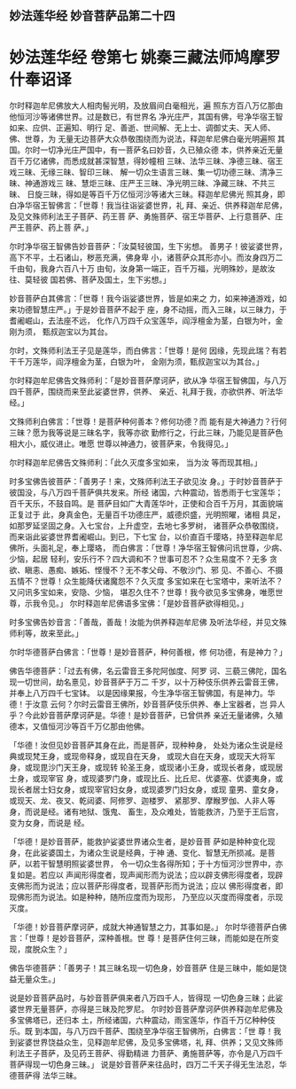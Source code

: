## 妙法莲华经 妙音菩萨品第二十四
# 妙法莲华经 卷第七 姚秦三藏法师鸠摩罗什奉诏译

尔时释迦牟尼佛放大人相肉髻光明，及放眉间白毫相光，遍
照东方百八万亿那由他恒河沙等诸佛世界。过是数已，有世界名
净光庄严，其国有佛，号净华宿王智如来、应供、正遍知、明行
足、善逝、世间解、无上士、调御丈夫、天人师、佛、世尊，为
无量无边菩萨大众恭敬围绕而为说法，释迦牟尼佛白毫光明遍照
其国。尔时一切净光庄严国中，有一菩萨名曰妙音，久已殖众德
本，供养亲近无量百千万亿诸佛，而悉成就甚深智慧，得妙幢相
三昧、法华三昧、净德三昧、宿王戏三昧、无缘三昧、智印三昧、
解一切众生语言三昧、集一切功德三昧、清净三昧、神通游戏三
昧、慧炬三昧、庄严王三昧、净光明三昧、净藏三昧、不共三昧、
日旋三昧，得如是等百千万亿恒河沙等诸大三昧。释迦牟尼佛光
照其身，即白净华宿王智佛言：「世尊！我当往诣娑婆世界，礼
拜、亲近、供养释迦牟尼佛，及见文殊师利法王子菩萨、药王菩
萨、勇施菩萨、宿王华菩萨、上行意菩萨、庄严王菩萨、药上菩
萨。」

尔时净华宿王智佛告妙音菩萨：「汝莫轻彼国，生下劣想。
善男子！彼娑婆世界，高下不平，土石诸山，秽恶充满，佛身卑
小，诸菩萨众其形亦小。而汝身四万二千由旬，我身六百八十万
由旬，汝身第一端正，百千万福，光明殊妙，是故汝往、莫轻彼
国若佛、菩萨及国土，生下劣想。」

妙音菩萨白其佛言：「世尊！我今诣娑婆世界，皆是如来之
力，如来神通游戏，如来功德智慧庄严。」于是妙音菩萨不起于
座，身不动摇，而入三昧，以三昧力，于耆阇崛山，去法座不远，
化作八万四千众宝莲华，阎浮檀金为茎，白银为叶，金刚为须，
甄叔迦宝以为其台。

尔时，文殊师利法王子见是莲华，而白佛言：「世尊！是何
因缘，先现此瑞？有若干千万莲华，阎浮檀金为茎，白银为叶，
金刚为须，甄叔迦宝以为其台。」

尔时释迦牟尼佛告文殊师利：「是妙音菩萨摩诃萨，欲从净
华宿王智佛国，与八万四千菩萨，围绕而来至此娑婆世界，供养、
亲近、礼拜于我，亦欲供养、听法华经。」

文殊师利白佛言：「世尊！是菩萨种何善本？修何功德？而
能有是大神通力？行何三昧？愿为我等说是三昧名字，我等亦欲
勤修行之，行此三昧，乃能见是菩萨色相大小，威仪进止。唯愿
世尊以神通力，彼菩萨来，令我得见。」

尔时释迦牟尼佛告文殊师利：「此久灭度多宝如来， 当为汝
等而现其相。」

时多宝佛告彼菩萨：「善男子！来，文殊师利法王子欲见汝
身。」于时妙音菩萨于彼国没，与八万四千菩萨俱共发来。所经
诸国，六种震动，皆悉雨于七宝莲华；百千天乐，不鼓自鸣。是
菩萨目如广大青莲华叶，正使和合百千万月，其面貌端正复过于
此，身真金色，无量百千功德庄严，威德炽盛，光明照曜，诸相
具足，如那罗延坚固之身。入七宝台，上升虚空，去地七多罗树，
诸菩萨众恭敬围绕，而来诣此娑婆世界耆阇崛山。到已，下七宝
台，以价直百千璎珞，持至释迦牟尼佛所，头面礼足，奉上璎珞，
而白佛言：「世尊！净华宿王智佛问讯世尊，少病、少恼，起居
轻利，安乐行不？四大调和不？世事可忍不？众生易度不？无多
贪欲、瞋恚、愚痴、嫉妬、悭慢不？无不孝父母、不敬沙门、邪
见、不善心、不摄五情不？世尊！众生能降伏诸魔怨不？久灭度
多宝如来在七宝塔中，来听法不？又问讯多宝如来，安隐、少恼，
堪忍久住不？世尊！我今欲见多宝佛身，唯愿世尊，示我令见。」
尔时释迦牟尼佛语多宝佛：「是妙音菩萨欲得相见。」

时多宝佛告妙音言：「善哉，善哉！汝能为供养释迦牟尼佛
及听法华经，并见文殊师利等，故来至此。」

尔时华德菩萨白佛言：「世尊！是妙音菩萨，种何善根，修
何功德，有是神力？」

佛告华德菩萨：「过去有佛，名云雷音王多陀阿伽度、阿罗
诃、三藐三佛陀，国名现一切世间，劫名憙见，妙音菩萨于万二
千岁，以十万种伎乐供养云雷音王佛，并奉上八万四千七宝钵。
以是因缘果报，今生净华宿王智佛国，有是神力。华德！于汝意
云何？尔时云雷音王佛所，妙音菩萨伎乐供养、奉上宝器者，岂
异人乎？今此妙音菩萨摩诃萨是。华德！是妙音菩萨，已曾供养
亲近无量诸佛，久殖德本，又值恒河沙等百千万亿那由他佛。

「华德！汝但见妙音菩萨其身在此，而是菩萨，现种种身，
处处为诸众生说是经典或现梵王身，或现帝释身，或现自在天身，
或现大自在天身，或现天大将军身，或现毘沙门天王身，或现转
轮圣王身，或现诸小王身，或现长者身，或现居士身，或现宰官
身，或现婆罗门身，或现比丘、比丘尼、优婆塞、优婆夷身，或
现长者居士妇女身，或现宰官妇女身，或现婆罗门妇女身，或现
童男、童女身，或现天、龙、夜叉、乾闼婆、阿修罗、迦楼罗、
紧那罗、摩睺罗伽、人非人等身，而说是经。诸有地狱、饿鬼、
畜生，及众难处，皆能救济，乃至于王后宫，变为女身，而说是
经。

「华德！是妙音菩萨，能救护娑婆世界诸众生者，是妙音菩
萨如是种种变化现身，在此娑婆国土，为诸众生说是经典，于神
通、变化、智慧无所损减。是菩萨，以若干智慧明照娑婆世界，
令一切众生各得所知；于十方恒河沙世界中，亦复如是。若应以
声闻形得度者，现声闻形而为说法；应以辟支佛形得度者，现辟
支佛形而为说法；应以菩萨形得度者，现菩萨形而为说法；应以
佛形得度者，即现佛形而为说法。如是种种，随所应度而为现形，
乃至应以灭度而得度者，示现灭度。

「华德！妙音菩萨摩诃萨，成就大神通智慧之力，其事如是。」
尔时华德菩萨白佛言：「世尊！是妙音菩萨，深种善根。世
尊！是菩萨住何三昧，而能如是在所变现，度脱众生？」

佛告华德菩萨：「善男子！其三昧名现一切色身，妙音菩萨
住是三昧中，能如是饶益无量众生。」

说是妙音菩萨品时，与妙音菩萨俱来者八万四千人，皆得现
一切色身三昧；此娑婆世界无量菩萨，亦得是三昧及陀罗尼。
尔时妙音菩萨摩诃萨供养释迦牟尼佛及多宝佛塔已，还归本
土，所经诸国，六种震动，雨宝莲华，作百千万亿种种伎乐。既
到本国，与八万四千菩萨、围绕至净华宿王智佛所，白佛言：「世
尊！我到娑婆世界饶益众生，见释迦牟尼佛，及见多宝佛塔，礼
拜、供养；又见文殊师利法王子菩萨，及见药王菩萨、得勤精进
力菩萨、勇施菩萨等，亦令是八万四千菩萨得现一切色身三昧。」
说是妙音菩萨来往品时，四万二千天子得无生法忍，华德菩萨得
法华三昧。


